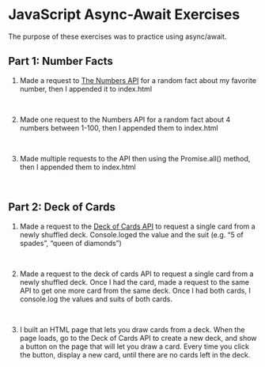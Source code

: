# JavaScript Async-Await Exercises

The purpose of these exercises was to practice using async/await.

## Part 1: Number Facts

1. Made a request to [The Numbers API](http://numbersapi.com/) for a random fact about my favorite number, then I appended it to index.html
<br/>

2. Made one request to the Numbers API for a random fact about 4 numbers between 1-100, then I appended them to index.html
<br/>

3. Made multiple requests to the API then using the Promise.all() method, then I appended them to index.html
<br/>

## Part 2: Deck of Cards

1. Made a request to the [Deck of Cards API](http://deckofcardsapi.com/) to request a single card from a newly shuffled deck. Console.loged the value and the suit (e.g. “5 of spades”, “queen of diamonds”)
<br/>

2. Made a request to the deck of cards API to request a single card from a newly shuffled deck. Once I had the card, made a request to the same API to get one more card from the same deck. Once I had both cards, I console.log the values and suits of both cards.
<br/>

3. I built an HTML page that lets you draw cards from a deck. When the page loads, go to the Deck of Cards API to create a new deck, and show a button on the page that will let you draw a card. Every time you click the button, display a new card, until there are no cards left in the deck.
<br/>